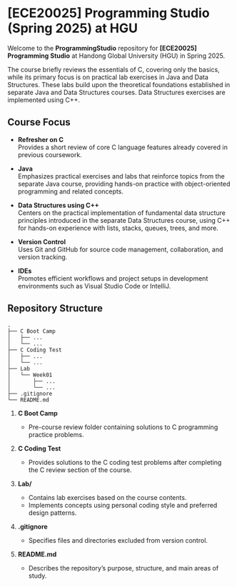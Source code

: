 # [ECE20025] Programming Studio (Spring 2025) at HGU

Welcome to the **ProgrammingStudio** repository for **[ECE20025] Programming Studio** at Handong Global University (HGU) in Spring 2025. 

The course briefly reviews the essentials of C, covering only the basics, while its primary focus is on practical lab exercises in Java and Data Structures. These labs build upon the theoretical foundations established in separate Java and Data Structures courses. Data Structures exercises are implemented using C++.

## Course Focus

- **Refresher on C**  
  Provides a short review of core C language features already covered in previous coursework.

- **Java**  
  Emphasizes practical exercises and labs that reinforce topics from the separate Java course, providing hands-on practice with object-oriented programming and related concepts.

- **Data Structures using C++**  
  Centers on the practical implementation of fundamental data structure principles introduced in the separate Data Structures course, using C++ for hands-on experience with lists, stacks, queues, trees, and more.

- **Version Control**  
  Uses Git and GitHub for source code management, collaboration, and version tracking.

- **IDEs**  
  Promotes efficient workflows and project setups in development environments such as Visual Studio Code or IntelliJ.

## Repository Structure

```plaintext
.
├── C Boot Camp
│   ├── ...
│   └── ...
├── C Coding Test
│   ├── ...
│   └── ...
├── Lab
│   └── Week01
│       ├── ...
│       └── ...
├── .gitignore
└── README.md
```

1. **C Boot Camp**  
    - Pre-course review folder containing solutions to C programming practice problems.

2. **C Coding Test**
    - Provides solutions to the C coding test problems after completing the C review section of the course.

3. **Lab/**  
    - Contains lab exercises based on the course contents.
    - Implements concepts using personal coding style and preferred design patterns.

4. **.gitignore**  
    - Specifies files and directories excluded from version control.

5. **README.md**  
    - Describes the repository’s purpose, structure, and main areas of study.
